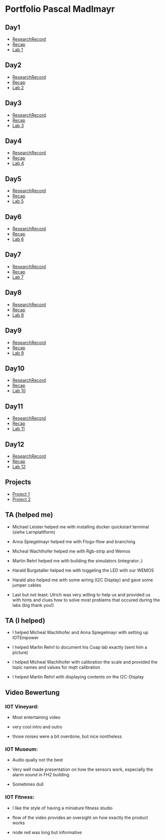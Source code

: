 # Portfolio Pascal Madlmayr

## Day1
+ [ResearchRecord](https://github.com/pasci199601815/IoTMadlmayrNigl/tree/master/Madlmayr/ResearchReports/Lecture01)
+ [Recap](https://github.com/pasci199601815/IoTMadlmayrNigl/tree/master/Madlmayr/Recaps/Lecture01_Recaps)
+ [Lab 1](https://github.com/pasci199601815/IoTMadlmayrNigl/tree/master/Lab-Exercises/Lab01)
## Day2
+ [ResearchRecord](https://github.com/pasci199601815/IoTMadlmayrNigl/tree/master/Madlmayr/ResearchReports/Lecture02)
+ [Recap](https://github.com/pasci199601815/IoTMadlmayrNigl/tree/master/Madlmayr/Recaps/Lecture02_Recaps)
+ [Lab 2](https://github.com/pasci199601815/IoTMadlmayrNigl/tree/master/Lab-Exercises/Lab02)
## Day3
+ [ResearchRecord](https://github.com/pasci199601815/IoTMadlmayrNigl/tree/master/Madlmayr/ResearchReports/Lecture03)
+ [Recap](https://github.com/pasci199601815/IoTMadlmayrNigl/tree/master/Madlmayr/Recaps/Lecture03_Recaps)
+ [Lab 3](https://github.com/pasci199601815/IoTMadlmayrNigl/tree/master/Lab-Exercises/Lab03)
## Day4
+ [ResearchRecord](https://github.com/pasci199601815/IoTMadlmayrNigl/tree/master/Madlmayr/ResearchReports/Lecture04)
+ [Recap](https://github.com/pasci199601815/IoTMadlmayrNigl/tree/master/Madlmayr/Recaps/Lecture04_Recaps)
+ [Lab 4](https://github.com/pasci199601815/IoTMadlmayrNigl/tree/master/Lab-Exercises/Lab04)
## Day5
+ [ResearchRecord](https://github.com/pasci199601815/IoTMadlmayrNigl/tree/master/Madlmayr/ResearchReports/Lecture05)
+ [Recap](https://github.com/pasci199601815/IoTMadlmayrNigl/tree/master/Madlmayr/Recaps/Lecture05_Recaps)
+ [Lab 5](https://github.com/pasci199601815/IoTMadlmayrNigl/tree/master/Lab-Exercises/Lab05)
## Day6
+ [ResearchRecord](https://github.com/pasci199601815/IoTMadlmayrNigl/tree/master/Madlmayr/ResearchReports/Lecture06)
+ [Recap](https://github.com/pasci199601815/IoTMadlmayrNigl/tree/master/Madlmayr/Recaps/Lecture06_Recaps)
+ [Lab 6](https://github.com/pasci199601815/IoTMadlmayrNigl/tree/master/Lab-Exercises/Lab06)
## Day7
+ [ResearchRecord](https://github.com/pasci199601815/IoTMadlmayrNigl/tree/master/Madlmayr/ResearchReports/Lecture07)
+ [Recap](https://github.com/pasci199601815/IoTMadlmayrNigl/tree/master/Madlmayr/Recaps/Lecture07_Recaps)
+ [Lab 7](https://github.com/pasci199601815/IoTMadlmayrNigl/tree/master/Lab-Exercises/Lab07)
## Day8
+ [ResearchRecord](https://github.com/pasci199601815/IoTMadlmayrNigl/tree/master/Madlmayr/ResearchReports/Lecture08)
+ [Recap](https://github.com/pasci199601815/IoTMadlmayrNigl/tree/master/Madlmayr/Recaps/Lecture08_Recaps)
+ [Lab 8](https://github.com/pasci199601815/IoTMadlmayrNigl/tree/master/Lab-Exercises/Lab08)
## Day9
+ [ResearchRecord](https://github.com/pasci199601815/IoTMadlmayrNigl/tree/master/Madlmayr/ResearchReports/Lecture09)
+ [Recap](https://github.com/pasci199601815/IoTMadlmayrNigl/tree/master/Madlmayr/Recaps/Lecture09_Recaps)
+ [Lab 9](https://github.com/pasci199601815/IoTMadlmayrNigl/tree/master/Lab-Exercises/Lab09)
## Day10
+ [ResearchRecord](https://github.com/pasci199601815/IoTMadlmayrNigl/tree/master/Madlmayr/ResearchReports/Lecture10)
+ [Recap](https://github.com/pasci199601815/IoTMadlmayrNigl/tree/master/Madlmayr/Recaps/Lecture10_Recaps)
+ [Lab 10](https://github.com/pasci199601815/IoTMadlmayrNigl/tree/master/Lab-Exercises/Lab10)
## Day11
+ [ResearchRecord](https://github.com/pasci199601815/IoTMadlmayrNigl/tree/master/Madlmayr/ResearchReports/Lecture11)
+ [Recap](https://github.com/pasci199601815/IoTMadlmayrNigl/tree/master/Madlmayr/Recaps/Lecture11_Recaps)
+ [Lab 11](https://github.com/pasci199601815/IoTMadlmayrNigl/tree/master/Lab-Exercises/Lab11)
## Day12
+ [ResearchRecord](https://github.com/pasci199601815/IoTMadlmayrNigl/tree/master/Madlmayr/ResearchReports/Lecture12)
+ [Recap](https://github.com/pasci199601815/IoTMadlmayrNigl/tree/master/Madlmayr/Recaps/Lecture12_Recaps)
+ [Lab 12](https://github.com/pasci199601815/IoTMadlmayrNigl/tree/master/Lab-Exercises/Lab12)
## Projects
+ [Project 1](https://github.com/pasci199601815/IoTMadlmayrNigl/tree/master/Project1)
+ [Project 2](https://drive.google.com/file/d/1mhy01Uc7yZ5n6DLwcsP5O0r23wMvCdMc/view?usp=drivesdk)
## TA (helped me)
+ Michael Leister helped me with installing docker quickstart terminal (siehe Lernplattform)

+ Anna Spiegelmayr helped me with Flogo-flow and branching

+ Micheal Wachlhofer helped me with Rgb-strip and Wemos

+ Martin Rehrl helped me with building the simulators (integrator..)

+ Harald Burgstaller helped me with toggeling the LED with our WEMOS

+ Harald also helped me with some wiring (I2C Display) and gave some jumper cables

+ Last but not least: Ulrich was very willing to help us and provided us with hints and clues how to solve most problems that occured during the labs (big thank you!)
## TA (I helped)
+ I helped Micheal Wachlhofer and Anna Spiegelmayr with setting up IOTEmpower

+ I helped Martin Rehrl to document his Coap lab exactly (sent him a picture)

+ I helped Micheal Wachlhofer with calibration the scale and provided the topic names and values for mqtt calibration

+ I helped Martin Rehrl with displaying contents on the I2C-Display

## Video Bewertung
### IOT Vineyard:
+ Most entertaining video

+ very cool intro and outro

+ those noises were a bit overdone, but nice nontheless
### IOT Museum:
+ Audio qualiy not the best

+ Very well made presentation on how the sensors work, especially the alarm sound in FH2 building

+ Sometimes dull
### IOT Fitness:
+ I like the style of having a miniature fitness studio

+ flow of the video provides an oversight on how exactly the product works

+ node red was long but informative
